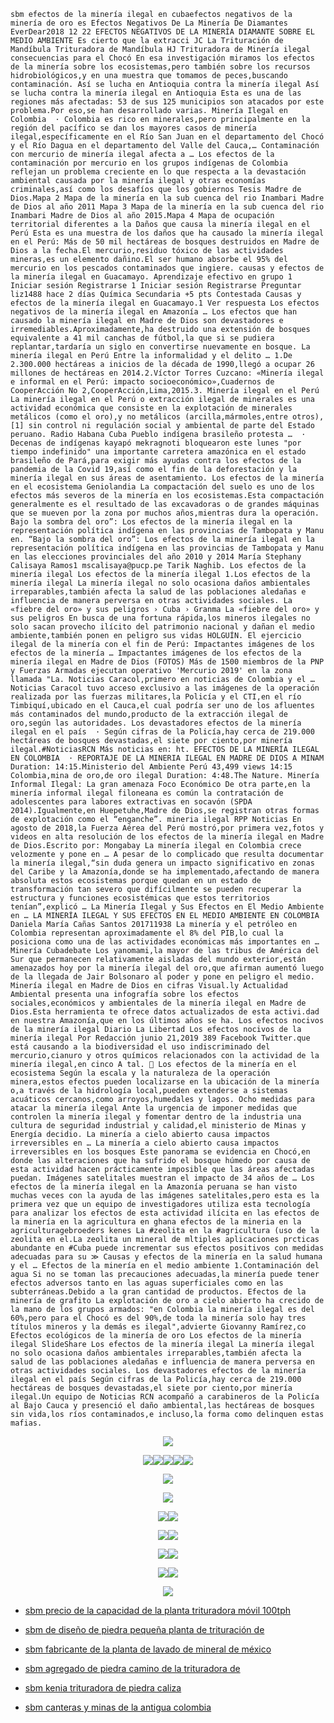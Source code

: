 
```
sbm efectos de la minería ilegal en cubaefectos negativos de la minería de oro es Efectos Negativos De La Minería De Diamantes EverDear2018 12 22 EFECTOS NEGATIVOS DE LA MINERÍA DIAMANTE SOBRE EL MEDIO AMBIENTE Es cierto que la extracci JC La Trituración de Mandíbula Trituradora de Mandíbula HJ Trituradora de Minería ilegal consecuencias para el Chocó En esa investigación miramos los efectos de la minería sobre los ecosistemas,pero también sobre los recursos hidrobiológicos,y en una muestra que tomamos de peces,buscando contaminación. Así se lucha en Antioquia contra la minería ilegal Así se lucha contra la minería ilegal en Antioquia Esta es una de las regiones más afectadas: 53 de sus 125 municipios son atacados por este problema.Por eso,se han desarrollado varias. Minería Ilegal en Colombia  · Colombia es rico en minerales,pero principalmente en la región del pacífico se dan los mayores casos de minería ilegal,específicamente en el Río San Juan en el departamento del Chocó y el Río Dagua en el departamento del Valle del Cauca,… Contaminación con mercurio de minería ilegal afecta a … Los efectos de la contaminación por mercurio en los grupos indígenas de Colombia reflejan un problema creciente en lo que respecta a la devastación ambiental causada por la minería ilegal y otras economías criminales,así como los desafíos que los gobiernos Tesis Madre de Dios.Mapa 2 Mapa de la minería en la sub cuenca del rio Inambari Madre de Dios al año 2011 Mapa 3 Mapa de la minería en la sub cuenca del rio Inambari Madre de Dios al año 2015.Mapa 4 Mapa de ocupación territorial diferentes a la Daños que causa la minería ilegal en el Perú Esta es una muestra de los daños que ha causado la minería ilegal en el Perú: Más de 50 mil hectáreas de bosques destruidos en Madre de Dios a la fecha.El mercurio,residuo tóxico de las actividades mineras,es un elemento dañino.El ser humano absorbe el 95% del mercurio en los pescados contaminados que ingiere. causas y efectos de la minería ilegal en Guacamayo. Aprendizaje efectivo en grupo 1 Iniciar sesión Registrarse 1 Iniciar sesión Registrarse Preguntar liz1488 hace 2 días Química Secundaria +5 pts Contestada Causas y efectos de la minería ilegal en Guacamayo.1 Ver respuesta Los efectos negativos de la minería ilegal en Amazonía … Los efectos que han causado la minería ilegal en Madre de Dios son devastadores e irremediables.Aproximadamente,ha destruido una extensión de bosques equivalente a 41 mil canchas de fútbol,la que si se pudiera replantar,tardaría un siglo en convertirse nuevamente en bosque. La minería ilegal en Perú Entre la informalidad y el delito … 1.De 2.300.000 hectáreas a inicios de la década de 1990,llegó a ocupar 26 millones de hectáreas en 2014.2.Víctor Torres Cuzcano: «Minería ilegal e informal en el Perú: impacto socioeconómico»,Cuadernos de CooperAcción No 2,CooperAcción,Lima,2015.3. Minería ilegal en el Perú La minería ilegal en el Perú o extracción ilegal de minerales es una actividad económica que consiste en la explotación de minerales metálicos (como el oro),y no metálicos (arcilla,mármoles,entre otros),[1] sin control ni regulación social y ambiental de parte del Estado peruano. Radio Habana Cuba Pueblo indígena brasileño protesta …  · Decenas de indígenas kayapó mekragnoti bloquearon este lunes "por tiempo indefinido" una importante carretera amazónica en el estado brasileño de Pará,para exigir más ayudas contra los efectos de la pandemia de la Covid 19,así como el fin de la deforestación y la minería ilegal en sus áreas de asentamiento. Los efectos de la minería en el ecosistema Geniolandia La compactación del suelo es uno de los efectos más severos de la minería en los ecosistemas.Esta compactación generalmente es el resultado de las excavadoras o de grandes máquinas que se mueven por la zona por muchos años,mientras dura la operación. Bajo la sombra del oro”: Los efectos de la minería ilegal en la representación política indígena en las provincias de Tambopata y Manu en. “Bajo la sombra del oro”: Los efectos de la minería ilegal en la representación política indígena en las provincias de Tambopata y Manu en las elecciones provinciales del año 2010 y 2014 María Stephany Calisaya Ramos1 mscalisaya@pucp.pe Tarik Naghib. Los efectos de la minería ilegal Los efectos de la minería ilegal 1.Los efectos de la minería ilegal La minería ilegal no solo ocasiona daños ambientales irreparables,también afecta la salud de las poblaciones aledañas e influencia de manera perversa en otras actividades sociales. La «fiebre del oro» y sus peligros › Cuba › Granma La «fiebre del oro» y sus peligros En busca de una fortuna rápida,los mineros ilegales no solo sacan provecho ilícito del patrimonio nacional y dañan el medio ambiente,también ponen en peligro sus vidas HOLGUÍN. El ejercicio ilegal de la minería con el fin de Perú: Impactantes imágenes de los efectos de la minería … Impactantes imágenes de los efectos de la minería ilegal en Madre de Dios (FOTOS) Más de 1500 miembros de la PNP y Fuerzas Armadas ejecutan operativo 'Mercurio 2019' en la zona llamada "La. Noticias Caracol,primero en noticias de Colombia y el … Noticias Caracol tuvo acceso exclusivo a las imágenes de la operación realizada por las fuerzas militares,la Policía y el CTI,en el río Timbiquí,ubicado en el Cauca,el cual podría ser uno de los afluentes más contaminados del mundo,producto de la extracción ilegal de oro,según las autoridades. Los devastadores efectos de la minería ilegal en el país  · Según cifras de la Policía,hay cerca de 219.000 hectáreas de bosques devastadas,el siete por ciento,por minería ilegal.#NoticiasRCN Más noticias en: ht. EFECTOS DE LA MINERÍA ILEGAL EN COLOMBIA  · REPORTAJE DE LA MINERIA ILEGAL EN MADRE DE DIOS A MINAM Duration: 14:15.Ministerio del Ambiente Perú 43,499 views 14:15 Colombia,mina de oro,de oro ilegal Duration: 4:48.The Nature. Minería Informal Ilegal: La gran amenaza Foco Económico De otra parte,en la minería informal ilegal filoneana es común la contratación de adolescentes para labores extractivas en socavón (SPDA 2014).Igualmente,en Huepetuhe,Madre de Dios,se registran otras formas de explotación como el “enganche”. mineria ilegal RPP Noticias En agosto de 2018,la Fuerza Aérea del Perú mostró,por primera vez,fotos y videos en alta resolución de los efectos de la minería ilegal en Madre de Dios.Escrito por: Mongabay La minería ilegal en Colombia crece velozmente y pone en … A pesar de lo complicado que resulta documentar la minería ilegal,“sin duda genera un impacto significativo en zonas del Caribe y la Amazonía,donde se ha implementado,afectando de manera absoluta estos ecosistemas porque quedan en un estado de transformación tan severo que difícilmente se pueden recuperar la estructura y funciones ecosistémicas que estos territorios tenían”,explicó … La Minería Ilegal y Sus Efectos en El Medio Ambiente en … LA MINERÍA ILEGAL Y SUS EFECTOS EN EL MEDIO AMBIENTE EN COLOMBIA Daniela María Cañas Santos 201711938 La minería y el petróleo en Colombia representan aproximadamente el 8% del PIB,lo cual la posiciona como una de las actividades económicas más importantes en … Minería Cubadebate Los yanomami,la mayor de las tribus de América del Sur que permanecen relativamente aisladas del mundo exterior,están amenazados hoy por la minería ilegal del oro,que afirman aumentó luego de la llegada de Jair Bolsonaro al poder y pone en peligro el medio. Minería ilegal en Madre de Dios en cifras Visual.ly Actualidad Ambiental presenta una infografía sobre los efectos sociales,económicos y ambientales de la minería ilegal en Madre de Dios.Esta herramienta te ofrece datos actualizados de esta activi.dad en nuestra Amazonía,que en los últimos años se ha. Los efectos nocivos de la minería ilegal Diario La Libertad Los efectos nocivos de la minería ilegal Por Redacción junio 21,2019 389 Facebook Twitter.que está causando a la biodiversidad el uso indiscriminado del mercurio,cianuro y otros químicos relacionados con la actividad de la minería ilegal,en cinco A tal. 🥇 Los efectos de la minería en el ecosistema Según la escala y la naturaleza de la operación minera,estos efectos pueden localizarse en la ubicación de la minería o,a través de la hidrología local,pueden extenderse a sistemas acuáticos cercanos,como arroyos,humedales y lagos. Ocho medidas para atacar la minería ilegal Ante la urgencia de imponer medidas que controlen la minería ilegal y fomentar dentro de la industria una cultura de seguridad industrial y calidad,el ministerio de Minas y Energía decidio. La minería a cielo abierto causa impactos irreversibles en … La minería a cielo abierto causa impactos irreversibles en los bosques Este panorama se evidencia en Chocó,en donde las alteraciones que ha sufrido el bosque húmedo por causa de esta actividad hacen prácticamente imposible que las áreas afectadas puedan. Imágenes satelitales muestran el impacto de 34 años de … Los efectos de la minería ilegal en la Amazonía peruana se han visto muchas veces con la ayuda de las imágenes satelitales,pero esta es la primera vez que un equipo de investigadores utiliza esta tecnología para analizar los efectos de esta actividad ilícita en las efectos de la minería en la agricultura en ghana efectos de la mineria en la agriculturagebroeders kenes La #zeolita en la #agricultura (uso de la zeolita en el.La zeolita un mineral de mltiples aplicaciones prcticas abundante en #Cuba puede incrementar sus efectos positivos con medidas adecuadas para su ≫ Causas y efectos de la minería en la salud humana y el … Efectos de la minería en el medio ambiente 1.Contaminación del agua Si no se toman las precauciones adecuadas,la minería puede tener efectos adversos tanto en las aguas superficiales como en las subterráneas.Debido a la gran cantidad de productos. Efectos de la minería de grafito La explotación de oro a cielo abierto ha crecido de la mano de los grupos armados: "en Colombia la minería ilegal es del 60%,pero para el Chocó es del 90%,de toda la minería solo hay tres títulos mineros y la demás es ilegal",advierte Giovanny Ramírez,co Efectos ecológicos de la minería de oro Los efectos de la minería ilegal SlideShare Los efectos de la minería ilegal La minería ilegal no solo ocasiona daños ambientales irreparables,también afecta la salud de las poblaciones aledañas e influencia de manera perversa en otras actividades sociales. Los devastadores efectos de la minería ilegal en el país Según cifras de la Policía,hay cerca de 219.000 hectáreas de bosques devastadas,el siete por ciento,por minería ilegal.Un equipo de Noticias RCN acompañó a carabineros de la Policía al Bajo Cauca y presenció el daño ambiental,las hectáreas de bosques sin vida,los ríos contaminados,e incluso,la forma como delinquen estas mafias. 
```

<div align="center">

<a href="https://es-crusher.shibang-china.com/github&k=sbm+efectos+de+la+miner%C3%ADa+ilegal+en+cuba"><img src="https://static.shibang-china.com/es/crusher/logo.jpg"></a>

<a href="https://es-crusher.shibang-china.com/github&k=sbm+efectos+de+la+miner%C3%ADa+ilegal+en+cuba"><img src="https://static.shibang-china.com/es/crusher/index.jpg"></a><a href="https://es-crusher.shibang-china.com/material.htmlgithub&k=sbm+efectos+de+la+miner%C3%ADa+ilegal+en+cuba"><img src="https://static.shibang-china.com/es/crusher/material.jpg"></a><a href="https://es-crusher.shibang-china.com/application.htmlgithub&k=sbm+efectos+de+la+miner%C3%ADa+ilegal+en+cuba"><img src="https://static.shibang-china.com/es/crusher/application.jpg"></a><a href="https://es-crusher.shibang-china.com/aboutus.htmlgithub&k=sbm+efectos+de+la+miner%C3%ADa+ilegal+en+cuba"><img src="https://static.shibang-china.com/es/crusher/aboutus.jpg"></a><a href="https://es-crusher.shibang-china.com/contact.htmlgithub&k=sbm+efectos+de+la+miner%C3%ADa+ilegal+en+cuba"><img src="https://static.shibang-china.com/es/crusher/contact.jpg"></a>

<a href="https://es-crusher.shibang-china.com/github&k=sbm+efectos+de+la+miner%C3%ADa+ilegal+en+cuba"><img src="https://static.shibang-china.com/es/crusher/banner.jpg"></a>

<a href="https://swt.shibang-china.com/github&k=sbm+efectos+de+la+miner%C3%ADa+ilegal+en+cuba"><img src="https://static.shibang-china.com/es/crusher/text.jpg"></a>

<a href="https://swt.shibang-china.com/github&k=sbm+efectos+de+la+miner%C3%ADa+ilegal+en+cuba"><img src="https://static.shibang-china.com/es/crusher/chat.jpg"></a><a href="https://es-crusher.shibang-china.com/contact.htmlgithub&k=sbm+efectos+de+la+miner%C3%ADa+ilegal+en+cuba"><img src="https://static.shibang-china.com/es/crusher/message.jpg"></a>

<a href="https://es-crusher.shibang-china.com/products/pe.htmlgithub&k=sbm+efectos+de+la+miner%C3%ADa+ilegal+en+cuba"><img src="https://static.shibang-china.com/es/crusher/pe.jpg"></a><a href="https://es-crusher.shibang-china.com/products/pf.htmlgithub&k=sbm+efectos+de+la+miner%C3%ADa+ilegal+en+cuba"><img src="https://static.shibang-china.com/es/crusher/pf.jpg"></a>

<a href="https://es-crusher.shibang-china.com/products/hpt.htmlgithub&k=sbm+efectos+de+la+miner%C3%ADa+ilegal+en+cuba"><img src="https://static.shibang-china.com/es/crusher/hpt.jpg"></a><a href="https://es-crusher.shibang-china.com/products/vsi.htmlgithub&k=sbm+efectos+de+la+miner%C3%ADa+ilegal+en+cuba"><img src="https://static.shibang-china.com/es/crusher/vsi.jpg"></a>

<a href="https://es-crusher.shibang-china.com/products/klv.htmlgithub&k=sbm+efectos+de+la+miner%C3%ADa+ilegal+en+cuba"><img src="https://static.shibang-china.com/es/crusher/klv.jpg"></a><a href="https://es-crusher.shibang-china.com/products/portable.htmlgithub&k=sbm+efectos+de+la+miner%C3%ADa+ilegal+en+cuba"><img src="https://static.shibang-china.com/es/crusher/portable.jpg"></a>

<a href="https://swt.shibang-china.com/github&k=sbm+efectos+de+la+miner%C3%ADa+ilegal+en+cuba"><img src="https://static.shibang-china.com/es/crusher/case.jpg"></a>

</div>


* [sbm precio de la capacidad de la planta trituradora móvil 100tph](sbm%20precio%20de%20la%20capacidad%20de%20la%20planta%20trituradora%20m%C3%B3vil%20100tph.md)

* [sbm de diseño de piedra pequeña planta de trituración de](sbm%20de%20dise%C3%B1o%20de%20piedra%20peque%C3%B1a%20planta%20de%20trituraci%C3%B3n%20de.md)

* [sbm fabricante de la planta de lavado de mineral de méxico](sbm%20fabricante%20de%20la%20planta%20de%20lavado%20de%20mineral%20de%20m%C3%A9xico.md)

* [sbm agregado de piedra camino de la trituradora de](sbm%20agregado%20de%20piedra%20camino%20de%20la%20trituradora%20de.md)

* [sbm kenia trituradora de piedra caliza](sbm%20kenia%20trituradora%20de%20piedra%20caliza.md)

* [sbm canteras y minas de la antigua colombia](sbm%20canteras%20y%20minas%20de%20la%20antigua%20colombia.md)